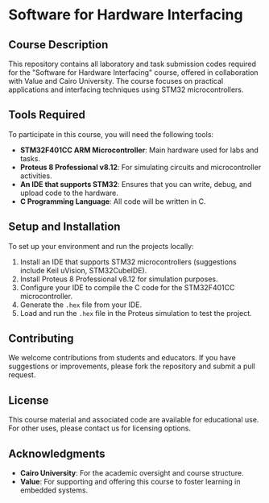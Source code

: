 # Software for Hardware Interfacing

## Course Description
This repository contains all laboratory and task submission codes required for the "Software for Hardware Interfacing" course, offered in collaboration with Value and Cairo University. The course focuses on practical applications and interfacing techniques using STM32 microcontrollers.

## Tools Required
To participate in this course, you will need the following tools:
- **STM32F401CC ARM Microcontroller**: Main hardware used for labs and tasks.
- **Proteus 8 Professional v8.12**: For simulating circuits and microcontroller activities.
- **An IDE that supports STM32**: Ensures that you can write, debug, and upload code to the hardware.
- **C Programming Language**: All code will be written in C.

## Setup and Installation
To set up your environment and run the projects locally:
1. Install an IDE that supports STM32 microcontrollers (suggestions include Keil uVision, STM32CubeIDE).
2. Install Proteus 8 Professional v8.12 for simulation purposes.
3. Configure your IDE to compile the C code for the STM32F401CC microcontroller.
4. Generate the `.hex` file from your IDE.
5. Load and run the `.hex` file in the Proteus simulation to test the project.

## Contributing
We welcome contributions from students and educators. If you have suggestions or improvements, please fork the repository and submit a pull request.

## License
This course material and associated code are available for educational use. For other uses, please contact us for licensing options.

## Acknowledgments
- **Cairo University**: For the academic oversight and course structure.
- **Value**: For supporting and offering this course to foster learning in embedded systems.
